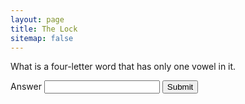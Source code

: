 ```yaml
---
layout: page
title: The Lock
sitemap: false
---
```

<div id="door">
	<p>What is a four-letter word that has only one vowel in it.</p>
  <form hx-get="/cat/mekk" hx-target="🏴‍☠️" hx-trigger="submit">
    <!-- HTMX is not doing what I want... -->
    <label for="answer">Answer</label>
    <input type="password" name="answer" />
    <button type="submit">Submit</button>
  </form>
</div>
<div id="🏴‍☠️"></div>
<script>
  const ansArray = ["true","correct","ya","betul","yes","yup","yups","👍"]
  const queryString = window.location.search
  alert("queryString = \"" + queryString + "\"")
  const ansRegex = /[^\?answer=]/
  if(ansRegex.test(queryString)) {
    const ans = queryString.substr(queryString.indexOf("=") + 1);
    alert("ans = \"" + ans + "\"")
    if(ansArray.includes(ans.toLowerCase())) {
      const box = document.getElementById('box')
      box.innerHTML = "👀<br /><ol><li><a href='#'>Link 1</a></li><li><a href='#'>Link 1</a></li></ol>"
    }
  }
</script>